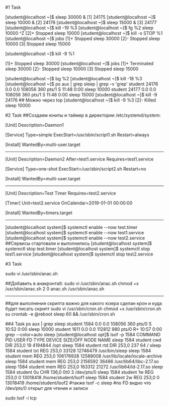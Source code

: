 #1 Task

[student@localhost ~]$ sleep 30000 &
[1] 24175
[student@localhost ~]$ sleep 10000 &
[2] 24176
[student@localhost ~]$ sleep 15000 &
[3] 24177
[student@localhost ~]$ kill -19 %3
[student@localhost ~]$ fg %2
sleep 10000
^Z
[2]+  Stopped                 sleep 10000
[student@localhost ~]$ kill -s STOP %1
[student@localhost ~]$ jobs
[1]+  Stopped                 sleep 30000
[2]-  Stopped                 sleep 10000
[3]   Stopped                 sleep 15000

[student@localhost ~]$ kill -9 %1

[1]+  Stopped                 sleep 30000
[student@localhost ~]$ jobs
[1]+  Terminated              sleep 30000
[2]-  Stopped                 sleep 10000
[3]   Stopped                 sleep 15000

[student@localhost ~]$ bg %2
[student@localhost ~]$ kill -18 %3
[student@localhost ~]$ ps aux | grep sleep | grep -v 'grep'
student  24176  0.0  0.0 108056   360 pts/1    S    11:48   0:00 sleep 10000
student  24177  0.0  0.0 108056   360 pts/1    S    11:48   0:00 sleep 15000
[student@localhost ~]$ kill -9 24176 ## Можно через top
[student@localhost ~]$ kill -9 %3
[2]-  Killed                  sleep 10000


#2 Task
##Создаем юниты и таймер в директории /etc/systemd/system:

[Unit]
Description=Daemon1

[Service]
Type=simple
ExecStart=/usr/sbin/script1.sh
Restart=always

[Install]
WantedBy=multi-user.target
______________________________

[Unit]
Description=Daemon2
After=test1.service
Requires=test1.service

[Service]
Type=one-shot
ExecStart=/usr/sbin/script2.sh
Restart=no

[Install]
WantedBy=multi-user.target
______________________________
[Unit]
Description=Test Timer
Requires=test2.service

[Timer]
Unit=test2.service
OnCalendar=2019-01-01 00:00:00

[Install]
WantedBy=timers.target
______________________________
[student@localhost system]$ systemctl enable --now test.timer
[student@localhost system]$ systemctl enable --now test1.service
[student@localhost system]$ systemctl enable --now test2.service
##Сервисы стартовали и выполнились
[student@localhost system]$ systemctl stop test.timer
[student@localhost system]$ systemctl stop test1.service
[student@localhost system]$ systemctl stop test2.service

#3 Task

sudo vi /usr/sbin/anac.sh

##Добавить в анакронтаб: 
sudo vi /usr/sbin/anac.sh
chmod +x /usr/sbin/anac.sh
2       0       anac.sh                 /usr/sbin/anac.sh
__________________________________________________________
##для выполнения скрипта важно для какого юзера сделан крон и куда будет писать скрипт
sudo vi /usr/sbin/cron.sh
chmod +x /usr/sbin/cron.sh
su
crontab -e
@reboot sleep 60 && /usr/sbin/cron.sh

##4 Task
 ps aux | grep sleep
student   1584  0.0  0.0 108056   360 pts/0    S    10:52   0:00 sleep 10000
student   1611  0.0  0.0 112812   980 pts/0    R+   10:57   0:00 grep --color=auto sleep
[student@localhost opt]$ lsof -p 1584
COMMAND  PID    USER   FD   TYPE DEVICE  SIZE/OFF     NODE NAME
sleep   1584 student  cwd    DIR  253,0        19  4194844 /opt
sleep   1584 student  rtd    DIR  253,0       237       64 /
sleep   1584 student  txt    REG  253,0     33128 12746479 /usr/bin/sleep
sleep   1584 student  mem    REG  253,0 106176928 12588008 /usr/lib/locale/locale-archive
sleep   1584 student  mem    REG  253,0   2156592    36486 /usr/lib64/libc-2.17.so
sleep   1584 student  mem    REG  253,0    163312    21272 /usr/lib64/ld-2.17.so
sleep   1584 student    0u   CHR  136,0       0t0        3 /dev/pts/0
sleep   1584 student    1w   REG  253,0         0 13018418 /home/student/lsof1
sleep   1584 student    2w   REG  253,0         0 13018419 /home/student/lsof2
#также lsof -c sleep
#по FD видно что /dev/pts/0 открыт для чтения и записи

sudo lsof -i tcp
